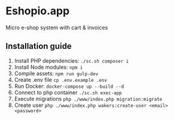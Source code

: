# Eshopio.app
Micro e-shop system with cart & invoices

## Installation guide
1. Install PHP dependencies: `./sc.sh composer i`
1. Install Node modules: `npm i`
1. Compile assets: `npm run gulp-dev`
1. Create .env file `cp .env.example .env`
1. Run Docker: `docker-compose up --build --d`
1. Connect to php container `./sc.sh exec-app`
1. Execute migrations `php ./www/index.php migration:migrate`
1. Create user `php ./www/index.php wakers:create-user <email> <password>`